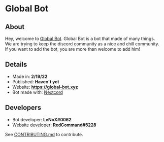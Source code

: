# Global Bot
## About
Hey, welcome to [Global Bot](https://discord.com/api/oauth2/authorize?client_id=921446874890788915&permissions=8&redirect_uri=https%3A%2F%2Fdiscord.com&response_type=code&scope=bot%20messages.read%20applications.commands).
Global Bot is a bot that made of many things. We are trying to keep the discord community as a nice and chill community.
If you want to add the bot, you are more than welcome to add him!

## Details
- Made in: **2/19/22**
- Published: **Haven't yet**
- Website: **https://global-bot.xyz**
- Bot made with: [Nextcord](https://github.com/nextcord/nextcord)

## Developers
- Bot developer: **LeNoX#0062**
- Website developer: **RedCommand#5228**

See [CONTRIBUTING.md](https://github.com/noam2017/globalbotsite/blob/main/CONTRIBUTING.md) to contribute.
